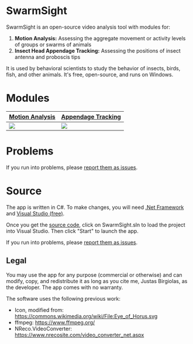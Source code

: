 # SwarmSight
SwarmSight is an open-source video analysis tool with modules for:

 1. **Motion Analysis:** Assessing the aggregate movement or activity levels of groups or swarms of animals
 2. **Insect Head Appendage Tracking:** Assessing the positions of insect antenna and proboscis tips
 
 It is used by behavioral scientists to study the behavior of insects, birds, fish, and other animals. It's free, open-source, and runs on Windows. 

# Modules

| [Motion Analysis](MotionAnalysis.md) | [Appendage Tracking](AppendageTracking.md) |
|---------|---------|
| [<img src="https://raw.githubusercontent.com/justasb/SwarmSight/master/Screenshots/Main.JPG">](MotionAnalysis.md) | [<img src="https://raw.githubusercontent.com/justasb/SwarmSight/master/Screenshots/AntennaTracking.JPG">](AppendageTracking.md) |

# Problems
If you run into problems, please [report them as issues](https://github.com/justasb/SwarmSight/issues).

# Source

The app is written in C#. To make changes, you will need [.Net Framework](https://www.microsoft.com/net) and [Visual Studio (free)](https://www.visualstudio.com/products/visual-studio-community-vs).

Once you get the [source code](https://github.com/justasb/SwarmSight/tree/master/Source), click on SwarmSight.sln to load the project into Visual Studio. Then click "Start" to launch the app.

If you run into problems, please [report them as issues](https://github.com/justasb/SwarmSight/issues).

## Legal

You may use the app for any purpose (commercial or otherwise) and can modify, copy, and redistribute it as long as you cite me, Justas Birgiolas, as the developer. The app comes with no warranty. 

The software uses the following previous work:
 - Icon, modified from: https://commons.wikimedia.org/wiki/File:Eye_of_Horus.svg
 - ffmpeg: https://www.ffmpeg.org/
 - NReco.VideoConverter: https://www.nrecosite.com/video_converter_net.aspx
